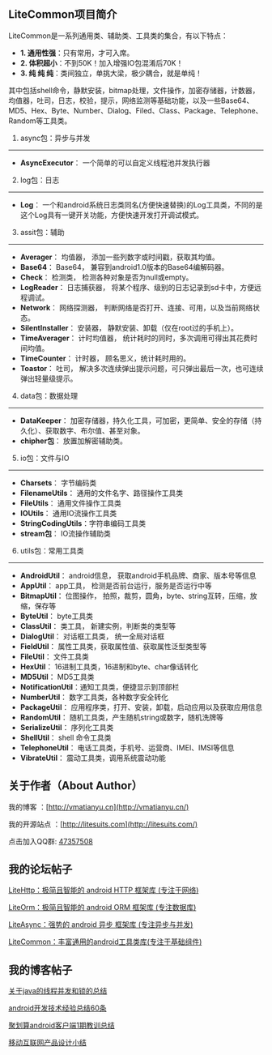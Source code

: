 LiteCommon项目简介
---
LiteCommon是一系列通用类、辅助类、工具类的集合，有以下特点：
- **1. 通用性强**：只有常用，才可入席。
- **2. 体积超小**：不到50K！加入增强IO包混淆后70K！
- **3. 纯  纯  纯**：类间独立，单挑大梁，极少耦合，就是单纯！

其中包括shell命令，静默安装，bitmap处理，文件操作，加密存储器，计数器，均值器，吐司，日志，校验，提示，网络监测等基础功能，以及一些Base64、MD5、Hex、Byte、Number、Dialog、Filed、Class、Package、Telephone、Random等工具类。

1. async包：异步与并发
-----
- **AsyncExecutor**：   一个简单的可以自定义线程池并发执行器
2. log包：日志
-----
- **Log**：             一个和android系统日志类同名(方便快速替换)的Log工具类，不同的是这个Log具有一键开关功能，方便快速开发打开调试模式。
3. assit包：辅助
-----
- **Averager**：        均值器， 添加一些列数字或时间戳，获取其均值。
- **Base64**：          Base64， 兼容到android1.0版本的Base64编解码器。
- **Check**：           检测类， 检测各种对象是否为null或empty。
- **LogReader**：       日志捕获器， 将某个程序、级别的日志记录到sd卡中，方便远程调试。
- **Network**：         网络探测器， 判断网络是否打开、连接、可用，以及当前网络状态。
- **SilentInstaller**： 安装器， 静默安装、卸载（仅在root过的手机上）。
- **TimeAverager**：    计时均值器， 统计耗时的同时，多次调用可得出其花费时间均值。
- **TimeCounter**：     计时器， 顾名思义，统计耗时用的。
- **Toastor**：         吐司， 解决多次连续弹出提示问题，可只弹出最后一次，也可连续弹出轻量级提示。
4. data包：数据处理
-----
- **DataKeeper**：       加密存储器，持久化工具，可加密，更简单、安全的存储（持久化）、获取数字、布尔值、甚至对象。
- **chipher包**：        放置加解密辅助类。
5. io包：文件与IO
-----
- **Charsets**：         字节编码类
- **FilenameUtils**：    通用的文件名字、路径操作工具类
- **FileUtils**：        通用文件操作工具类
- **IOUtils**：          通用IO流操作工具类
- **StringCodingUtils**：字符串编码工具类
- **stream包**：         IO流操作辅助类
6. utils包：常用工具类
-----
- **AndroidUtil**：     android信息， 获取android手机品牌、商家、版本号等信息
- **AppUtil**：         app工具， 检测是否前台运行，服务是否运行中等
- **BitmapUtil**：      位图操作， 拍照，裁剪，圆角，byte、string互转，压缩，放缩，保存等
- **ByteUtil**：        byte工具类
- **ClassUtil**：       类工具， 新建实例，判断类的类型等
- **DialogUtil**：      对话框工具类， 统一全局对话框
- **FieldUtil**：       属性工具类，获取属性值、获取属性泛型类型等
- **FileUtil**：        文件工具类
- **HexUtil**：         16进制工具类，16进制和byte、char像话转化
- **MD5Util**：         MD5工具类
- **NotificationUtil**：通知工具类，便捷显示到顶部栏
- **NumberUtil**：      数字工具类，各种数字安全转化
- **PackageUtil**：     应用程序类，打开、安装，卸载，启动应用以及获取应用信息
- **RandomUtil**：      随机工具类，产生随机string或数字，随机洗牌等
- **SerializeUtil**：   序列化工具类
- **ShellUtil**：       shell 命令工具类
- **TelephoneUtil**：   电话工具类，手机号、运营商、IMEI、IMSI等信息
- **VibrateUtil**：     震动工具类，调用系统震动功能


关于作者（About Author）
-----
我的博客 ：[http://vmatianyu.cn](http://vmatianyu.cn/)

我的开源站点 ：[http://litesuits.com](http://litesuits.com/)

点击加入QQ群: [47357508](http://jq.qq.com/?_wv=1027&k=Z7l0Av)

我的论坛帖子
-----
[LiteHttp：极简且智能的 android HTTP 框架库 (专注于网络)](http://www.eoeandroid.com/thread-326584-1-1.html)

[LiteOrm：极简且智能的 android ORM 框架库 (专注数据库)](http://www.eoeandroid.com/thread-538203-1-1.html)

[LiteAsync：强势的 android 异步 框架库 (专注异步与并发)](http://www.eoeandroid.com/thread-538212-1-1.html)

[LiteCommon：丰富通用的android工具类库(专注于基础组件)](http://www.eoeandroid.com/thread-538212-1-1.html)

我的博客帖子
-----
[关于java的线程并发和锁的总结](http://www.vmatianyu.cn/summary-of-the-java-thread-concurrency-and-locking.html)

[android开发技术经验总结60条](http://www.vmatianyu.cn/summarization-of-technical-experience.html)

[聚划算android客户端1期教训总结](http://www.vmatianyu.cn/poly-effective-client-1-issues-lessons.html)

[移动互联网产品设计小结](http://www.vmatianyu.cn/summary-of-mobile-internet-product-design.html)
